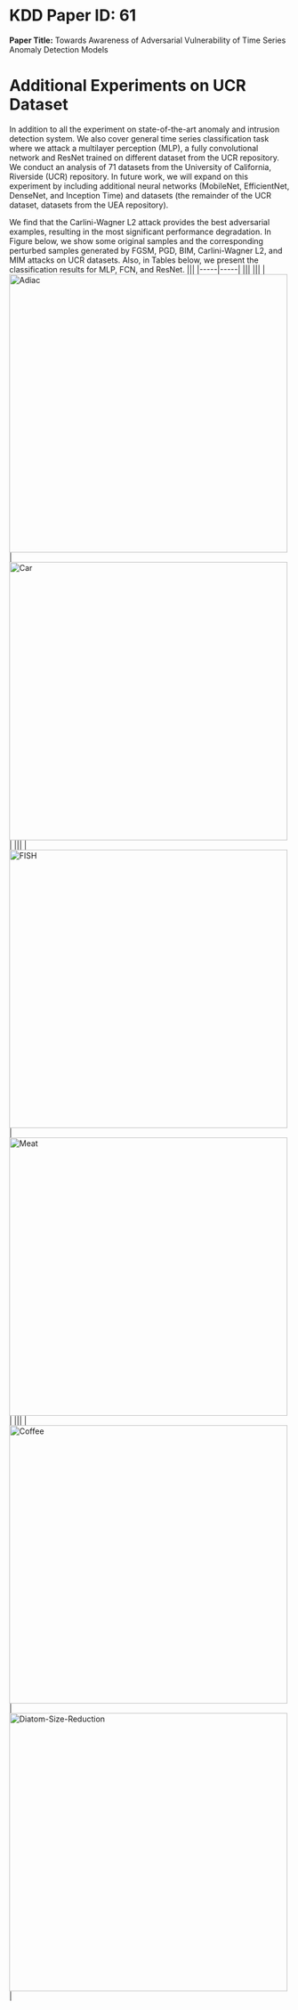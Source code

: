 # KDD Paper ID: 61
**Paper Title:** Towards Awareness of Adversarial Vulnerability of Time Series Anomaly Detection Models



# Additional Experiments on UCR Dataset
In addition to all the experiment on state-of-the-art anomaly and intrusion detection system. We also cover general time series classification task where we attack a multilayer perception (MLP), a fully convolutional network and ResNet trained on different dataset from the UCR repository. We conduct an analysis of 71 datasets from the University of California, Riverside (UCR) repository. In future work, we will expand on this experiment by including additional neural networks (MobileNet, EfficientNet, DenseNet, and Inception Time) and datasets (the remainder of the UCR dataset, datasets from the UEA repository). 

We find that the Carlini-Wagner L2 attack provides the best adversarial examples, resulting in the most significant performance degradation. In Figure below, we show some original samples and the corresponding perturbed samples generated by FGSM, PGD, BIM, Carlini-Wagner L2, and MIM attacks on UCR datasets. Also, in Tables below, we present the classification results for MLP, FCN, and ResNet.
|||
|-----|-----|
|||
|||
| <img src="https://i.ibb.co/bRWfBNJ/Adiac-attacks-2.png" alt="Adiac" border="0" width="500"> | <img src="https://i.ibb.co/QKnpsZh/Car-attacks-1.png" alt="Car" border="0" width="500" > |
|||
| <img src="https://i.ibb.co/f1cKd6z/FISH-attacks-0.png" alt="FISH" border="0" width="500"> | <img src="https://i.ibb.co/KDzGtwW/Meat-attacks-2.png" alt="Meat" border="0" width="500"> |
|||
| <img src="https://i.ibb.co/SyR00sK/Coffee-attacks-1.png" alt="Coffee" border="0" width="500"> | <img src="https://i.ibb.co/RCHbRQJ/Diatom-Size-Reduction-attacks-0.png" alt="Diatom-Size-Reduction" border="0" width="500"> |
